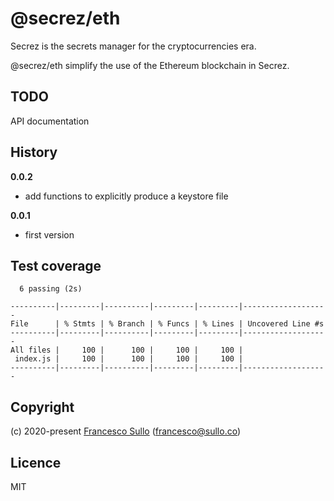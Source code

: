 # @secrez/eth

Secrez is the secrets manager for the cryptocurrencies era.

@secrez/eth simplify the use of the Ethereum blockchain in Secrez.

## TODO

API documentation

## History

**0.0.2**

- add functions to explicitly produce a keystore file

**0.0.1**

- first version

## Test coverage

```
  6 passing (2s)

----------|---------|----------|---------|---------|-------------------
File      | % Stmts | % Branch | % Funcs | % Lines | Uncovered Line #s
----------|---------|----------|---------|---------|-------------------
All files |     100 |      100 |     100 |     100 |
 index.js |     100 |      100 |     100 |     100 |
----------|---------|----------|---------|---------|-------------------
```

## Copyright

(c) 2020-present [Francesco Sullo](https://francesco.sullo.co) (<francesco@sullo.co>)

## Licence

MIT
